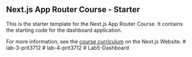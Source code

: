## Next.js App Router Course - Starter

This is the starter template for the Next.js App Router Course. It contains the starting code for the dashboard application.

For more information, see the [course curriculum](https://nextjs.org/learn) on the Next.js Website.
#   l a b - 3 - p r i t 3 7 1 2  
 #   l a b - 4 - p r i t 3 7 1 2  
 #   L a b 5 - D a s h b o a r d  
 